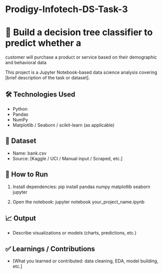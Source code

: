 # Prodigy-Infotech-DS-Task-3
# 📘 Build a decision tree classifier to predict whether a
customer will purchase a product or service based on their
demographic and behavioral data

This project is a Jupyter Notebook-based data science analysis covering [brief description of the task or dataset].

## 🛠 Technologies Used
- Python
- Pandas
- NumPy
- Matplotlib / Seaborn / scikit-learn (as applicable)

## 📁 Dataset
- Name: bank.csv
- Source: [Kaggle / UCI / Manual input / Scraped, etc.]

## 🚀 How to Run
1. Install dependencies:
   pip install pandas numpy matplotlib seaborn jupyter

2. Open the notebook:
   jupyter notebook your_project_name.ipynb

## 📈 Output
- Describe visualizations or models (charts, predictions, etc.)

## ✅ Learnings / Contributions
- [What you learned or contributed: data cleaning, EDA, model building, etc.]
